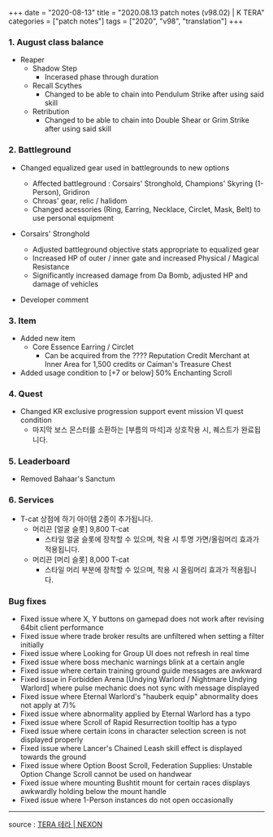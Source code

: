 +++
date = "2020-08-13"
title = "2020.08.13 patch notes (v98.02) | K TERA"
categories = ["patch notes"]
tags = ["2020", "v98", "translation"]
+++

### 1. August class balance
- Reaper
  - Shadow Step
    - Incerased phase through duration
  - Recall Scythes
    - Changed to be able to chain into Pendulum Strike after using said skill
  - Retribution
    - Changed to be able to chain into Double Shear or Grim Strike after using said skill

### 2. Battleground
- Changed equalized gear used in battlegrounds to new options
  - Affected battleground : Corsairs' Stronghold, Champions' Skyring (1-Person), Gridiron
  - Chroas' gear, relic / halidom
  - Changed acessories (Ring, Earring, Necklace, Circlet, Mask, Belt) to use personal equipment
- Corsairs' Stronghold
  - Adjusted battleground objective stats appropriate to equalized gear
  - Increased HP of outer / inner gate and increased Physical / Magical Resistance
  - Significantly increased damage from Da Bomb, adjusted HP and damage of vehicles

- Developer comment

### 3. Item
- Added new item
  - Core Essence Earring / Circlet
    - Can be acquired from the ???? Reputation Credit Merchant at Inner Area for 1,500 credits or Caiman's Treasure Chest
- Added usage condition to [+7 or below] 50% Enchanting Scroll

### 4. Quest
- Changed KR exclusive progression support event mission VI quest condition
  - 마지막 보스 몬스터를 소환하는 [부름의 마석]과 상호작용 시, 퀘스트가 완료됩니다.

### 5. Leaderboard
- Removed Bahaar's Sanctum

### 6. Services
- T-cat 상점에 하기 아이템 2종이 추가됩니다.
  - 머리끈 [얼굴 슬롯] 9,800 T-cat
    - 스타일 얼굴 슬롯에 장착할 수 있으며, 착용 시 투명 가면/올림머리 효과가 적용됩니다.
  - 머리끈 [머리 슬롯] 8,000 T-cat
    - 스타일 머리 부분에 장착할 수 있으며, 착용 시 올림머리 효과가 적용됩니다.


### Bug fixes
- Fixed issue where X, Y buttons on gamepad does not work after revising 64bit client performance
- Fixed issue where trade broker results are unfiltered when setting a filter initially
- Fixed issue where Looking for Group UI does not refresh in real time
- Fixed issue where boss mechanic warnings blink at a certain angle
- Fixed issue where certain training ground guide messages are awkward
- Fixed issue in Forbidden Arena [Undying Warlord / Nightmare Undying Warlord] where pulse mechanic does not sync with message displayed
- Fixed issue where Eternal Warlord's "hauberk equip" abnormality does not apply at 7)%
- Fixed issue where abnormality applied by Eternal Warlord has a typo
- Fixed issue where Scroll of Rapid Resurrection tooltip has a typo
- Fixed issue where certain icons in character selection screen is not displayed properly
- Fixed issue where Lancer's Chained Leash skill effect is displayed towards the ground
- Fixed issue where Option Boost Scroll, Federation Supplies: Unstable Option Change Scroll cannot be used on handwear
- Fixed issue where mounting Bushtit mount for certain races displays awkwardly holding below the mount handle
- Fixed issue where 1-Person instances do not open occasionally

----

source : [TERA 테라 | NEXON](http://tera.nexon.com/news/update/view.aspx?n4articlesn=446)
